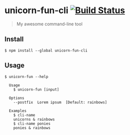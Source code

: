 
# unicorn-fun-cli [![Build Status](https://travis-ci.org/YOUR-GITHUB-USERNAME/unicorn-fun-cli.svg?branch=master)](https://travis-ci.org/YOUR-GITHUB-USERNAME/unicorn-fun-cli)

> My awesome command-line tool


## Install

```
$ npm install --global unicorn-fun-cli
```


## Usage

```
$ unicorn-fun --help

  Usage
    $ unicorn-fun [input]

  Options
    --postfix  Lorem ipsum  [Default: rainbows]

  Examples
    $ cli-name
    unicorns & rainbows
    $ cli-name ponies
    ponies & rainbows
```
